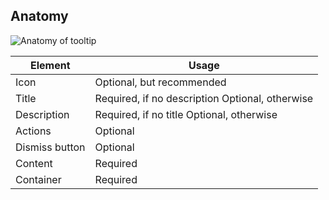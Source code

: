 ## Anatomy

<!-- image then table -->
![Anatomy of tooltip](/assets/components/alert/tooltip-anatomy-inline.png)

<!-- this is just an example, refer to other components to see how to fill this table -->
| Element          | Usage                                           |
|------------------|-------------------------------------------------|
| Icon             | Optional, but recommended                       |
| Title            | Required, if no description Optional, otherwise |
| Description      | Required, if no title Optional, otherwise       |
| Actions          | Optional                                        |
| Dismiss button   | Optional                                        |
| Content          | Required                                        |
| Container        | Required                                        |